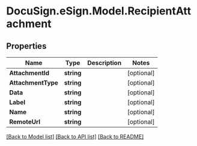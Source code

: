 # DocuSign.eSign.Model.RecipientAttachment
## Properties

Name | Type | Description | Notes
------------ | ------------- | ------------- | -------------
**AttachmentId** | **string** |  | [optional] 
**AttachmentType** | **string** |  | [optional] 
**Data** | **string** |  | [optional] 
**Label** | **string** |  | [optional] 
**Name** | **string** |  | [optional] 
**RemoteUrl** | **string** |  | [optional] 

[[Back to Model list]](../README.md#documentation-for-models) [[Back to API list]](../README.md#documentation-for-api-endpoints) [[Back to README]](../README.md)

